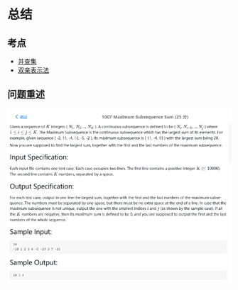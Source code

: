 # 总结
## 考点
- [并查集](https://ednow.github.io/2021/03/04/王道-数据结构#树的应用————并查集)
- [双亲表示法](https://ednow.github.io/2021/03/04/王道-数据结构#双亲表示法)

## 问题重述
![](https://raw.githubusercontent.com/ednow/cloudimg/main/githubio/20210627125201.png)